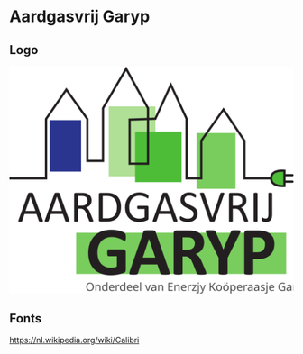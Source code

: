 # Aardgasvrij Garyp

## Logo

![Aardgasvrij Garyp Logo](aardgasvrij-garyp-1000x_.svg)

## Fonts

https://nl.wikipedia.org/wiki/Calibri

